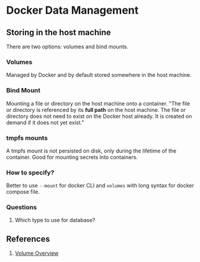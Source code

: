 # Docker Data Management 

## Storing in the host machine
There are two options: volumes and bind mounts.

### Volumes
Managed by Docker and by default stored somewhere in the host machine.

### Bind Mount
Mounting a file or directory on the host machine onto a container. "The file or directory is referenced by its **full path** on the host machine. The file or directory does not need to exist on the Docker host already. It is created on demand if it does not yet exist."

### tmpfs mounts
A tmpfs mount is not persisted on disk, only during the lifetime of the container. Good for mounting secrets into containers.

### How to specify?
Better to use `--mount` for docker CLI and `volumes` with long syntax for docker compose file.

### Questions
1. Which type to use for database?

## References
1. [Volume Overview](https://docs.docker.com/storage/#good-use-cases-for-tmpfs-mounts)

